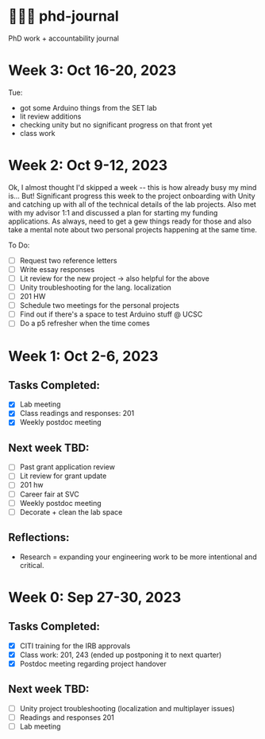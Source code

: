 # 👩🏻‍💻 phd-journal
PhD work + accountability journal

# Week 3: Oct 16-20, 2023

Tue:
- got some Arduino things from the SET lab
- lit review additions
- checking unity but no significant progress on that front yet
- class work

# Week 2: Oct 9-12, 2023

Ok, I almost thought I'd skipped a week -- this is how already busy my mind is... But! Significant progress this week to the project onboarding with Unity and catching up with all of the technical details of the lab projects. Also met with my advisor 1:1 and discussed a plan for starting my funding applications. As always, need to get a gew things ready for those and also take a mental note about two personal projects happening at the same time.

To Do:
- [ ] Request two reference letters
- [ ] Write essay responses
- [ ] Lit review for the new project -> also helpful for the above
- [ ] Unity troubleshooting for the lang. localization
- [ ] 201 HW
- [ ] Schedule two meetings for the personal projects
- [ ] Find out if there's a space to test Arduino stuff @ UCSC
- [ ] Do a p5 refresher when the time comes

# Week 1: Oct 2-6, 2023

## Tasks Completed:
- [x] Lab meeting
- [x] Class readings and responses: 201
- [x] Weekly postdoc meeting 

## Next week TBD:
- [ ] Past grant application review
- [ ] Lit review for grant update
- [ ] 201 hw
- [ ] Career fair at SVC
- [ ] Weekly postdoc meeting
- [ ] Decorate + clean the lab space

## Reflections:

- Research = expanding your engineering work to be more intentional and critical.

# Week 0: Sep 27-30, 2023

## Tasks Completed:
- [x] CITI training for the IRB approvals
- [x] Class work: 201, 243 (ended up postponing it to next quarter)
- [x] Postdoc meeting regarding project handover  

## Next week TBD:
- [ ] Unity project troubleshooting (localization and multiplayer issues)
- [ ] Readings and responses 201
- [ ] Lab meeting
